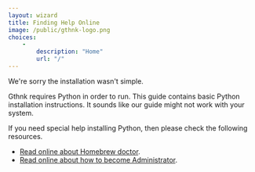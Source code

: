 ```yaml
---
layout: wizard
title: Finding Help Online
image: /public/gthnk-logo.png
choices:
    -
        description: "Home"
        url: "/"
---
```


We're sorry the installation wasn't simple.

Gthnk requires Python in order to run.
This guide contains basic Python installation instructions.
It sounds like our guide might not work with your system.

If you need special help installing Python, then please check the following resources.

- [Read online about Homebrew doctor](https://encrypted.google.com/search?q=os+x+homebrew+doctor).
- [Read online about how to become Administrator](https://encrypted.google.com/search?q=os+x+su+homebrew).
